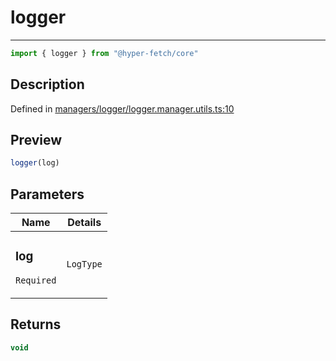 

# logger

<div class="api-docs__separator" data-reactroot="">

---

</div><div class="api-docs__import" data-reactroot="">

```ts
import { logger } from "@hyper-fetch/core"
```

</div><div class="api-docs__section">

## Description

</div><div class="api-docs__description"><span class="api-docs__do-not-parse">



</span></div><p class="api-docs__definition">

Defined in [managers/logger/logger.manager.utils.ts:10](https://github.com/BetterTyped/hyper-fetch/blob/2ce105c7/packages/core/src/managers/logger/logger.manager.utils.ts#L10)

</p><div class="api-docs__section">

## Preview

</div><div class="api-docs__preview fn">

```ts
logger(log)
```

</div><div class="api-docs__section">

## Parameters

</div><div class="api-docs__parameters"><table><thead><tr><th>Name</th><th>Details</th></tr></thead><tbody><tr param-data="log"><td class="api-docs__param-name required">

### log 

`Required`

</td><td class="api-docs__param-type">

`LogType`

</td></tr></tbody></table></div><div class="api-docs__section">

## Returns

</div><div class="api-docs__returns">

```ts
void
```

</div>